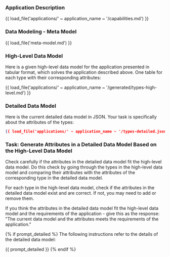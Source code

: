 ### Application Description

{{ load_file('applications/' ~ application_name ~ '/capabilities.md') }}

### Data Modeling - Meta Model

{{ load_file('meta-model.md') }}

### High-Level Data Model

Here is a given high-level data model for the application presented in tabular format, which solves the application described above. One table for each type with their corresponding attributes:

{{ load_file('applications/' ~ application_name ~ '/generated/types-high-level.md') }}

### Detailed Data Model

Here is the current detailed data model in JSON. Your task is specifically about the attributes of the types:

```json
{{ load_file('applications/' ~ application_name ~ '/types-detailed.json') }}
```

### Task: Generate Attributes in a Detailed Data Model Based on the High-Level Data Model

Check carefully if the attributes in the detailed data model fit the high-level data model. Do this check by going through the types in the high-level data model and comparing their attributes with the attributes of the corresponding type in the detailed data model. 

For each type in the high-level data model, check if the attributes in the detailed data model exist and are correct. If not, you may need to add or remove them.

If you think the attributes in the detailed data model fit the high-level data model and the requirements of the application - give this as the response: "The current data model and the attributes meets the requirements of the application."

{% if prompt_detailed %}
The following instructions refer to the details of the detailed data model:

{{ prompt_detailed }}
{% endif %}

